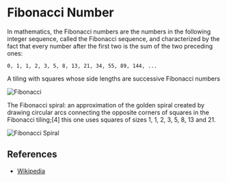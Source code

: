 # Fibonacci Number

In mathematics, the Fibonacci numbers are the numbers in the following 
integer sequence, called the Fibonacci sequence, and characterized by 
the fact that every number after the first two is the sum of the two 
preceding ones:

`0, 1, 1, 2, 3, 5, 8, 13, 21, 34, 55, 89, 144, ...`

A tiling with squares whose side lengths are successive Fibonacci numbers

![Fibonacci](https://upload.wikimedia.org/wikipedia/commons/d/db/34%2A21-FibonacciBlocks.png)

The Fibonacci spiral: an approximation of the golden spiral created by drawing circular arcs connecting the opposite corners of squares in the Fibonacci tiling;[4] this one uses squares of sizes 1, 1, 2, 3, 5, 8, 13 and 21.

![Fibonacci Spiral](https://upload.wikimedia.org/wikipedia/commons/2/2e/FibonacciSpiral.svg)

## References

- [Wikipedia](https://en.wikipedia.org/wiki/Fibonacci_number)